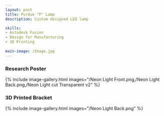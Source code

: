 ```yaml
---
layout: post
title: Purdue "P" Lamp
description: Custom designed LED lamp 

skills: 
- Autodesk Fusion 
- Design for Manufacturing 
- 3D Printing
  
main-image: /Image.jpg
---
```


### Research Poster
{% include image-gallery.html images="/Neon Light Front.png,/Neon Light Back.png,/Neon Light cut Transparent v2" %} 

### 3D Printed Bracket
{% include image-gallery.html images="/Neon Light Back.png" %} 

